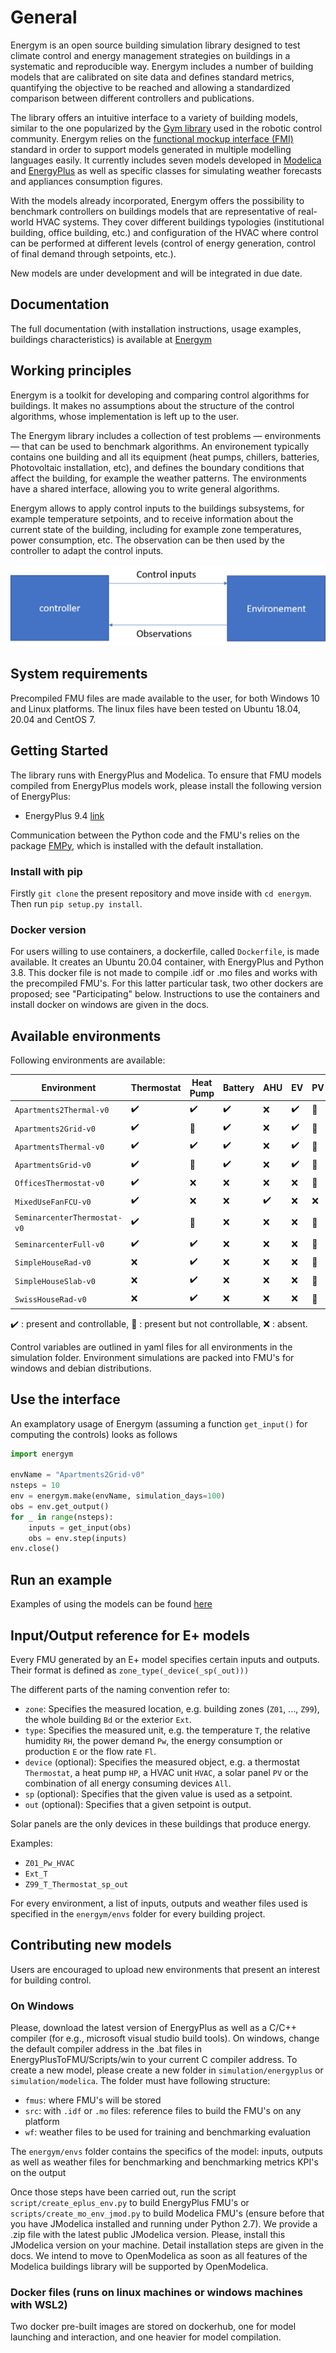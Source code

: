 # General

Energym is an open source building simulation library designed  to test climate control and energy management strategies on buildings in a systematic and reproducible way. Energym includes a number of building models that are calibrated on site data and defines standard metrics, quantifying the objective to be reached and allowing a standardized comparison between different controllers and publications.

The  library offers an intuitive interface to a variety of building models, similar to the one popularized by the [Gym library](https://gym.openai.com/)
 used in the robotic control community. Energym relies on the [functional mockup interface (FMI)](https://fmi-standard.org/) standard in order to support models generated in multiple modelling languages easily. It currently includes seven models developed in [Modelica](https://www.modelica.org/) and [EnergyPlus](https://energyplus.net/)  as well as specific classes for simulating weather forecasts and appliances consumption figures.

With the models already incorporated, Energym offers the possibility to benchmark controllers on buildings models that are representative of real-world HVAC systems. They cover different buildings typologies (institutional building, office building, etc.) and configuration of the HVAC where control can be performed at different levels (control of energy generation, control of final demand through setpoints, etc.). 

New models are under development and will be integrated in due date.

## Documentation

The full documentation (with installation instructions, usage examples, buildings characteristics) is available at [Energym](https://bsl546.github.io/energym-pages/)



## Working principles

Energym is a toolkit for developing and comparing control algorithms for buildings. It makes no assumptions about the structure of the control algorithms, whose implementation is left up to the user.

The Energym library includes a collection of test problems — environments — that can be used to benchmark algorithms. An environement typically contains one building and all its equipment (heat pumps, chillers, batteries, Photovoltaic installation, etc), and defines the boundary conditions that affect the building, for example the weather patterns. The environments have a shared interface, allowing you to write general algorithms.

Energym allows to apply control inputs to the buildings subsystems, for example temperature setpoints, and to receive information about the current state of the building, including for example zone temperatures, power consumption, etc. The observation can be then used by the controller to adapt the control inputs.

![basic scheme of controller - environement interactions](docs/sources/images/basic_scheme.png)

## System requirements

Precompiled FMU files are made available to the user, for both Windows 10 and Linux platforms. The linux files have been tested on Ubuntu 18.04, 20.04 and CentOS 7.

## Getting Started

The library runs with EnergyPlus and Modelica. To ensure that FMU models compiled from EnergyPlus models work, please install the following version of EnergyPlus:

- EnergyPlus 9.4 [link](https://energyplus.net/downloads)

Communication between the Python code and the FMU's relies on the package [FMPy](https://github.com/CATIA-Systems/FMPy), which is installed with the default installation.

### Install with pip

Firstly `git clone` the present repository and move inside with `cd energym`. Then run `pip setup.py install`.

### Docker version

For users willing to use containers, a dockerfile, called `Dockerfile`, is made available. It creates an Ubuntu 20.04 container, with EnergyPlus and Python 3.8. This docker file is not made to compile .idf or .mo files  and works with the precompiled FMU's. For this latter particular task, two other dockers are proposed; see "Participating" below. Instructions to use the containers and install docker on windows are given in the docs.


## Available environments

Following environments are available:

Environment | Thermostat | Heat Pump | Battery | AHU | EV | PV | Software
---|---|---|---|---|---|---|---
`Apartments2Thermal-v0` | :heavy_check_mark: | :heavy_check_mark: | :heavy_check_mark: | :x: | :heavy_check_mark: | :large_orange_diamond: | E+
`Apartments2Grid-v0` | :heavy_check_mark: | :large_orange_diamond: | :heavy_check_mark: | :x: | :heavy_check_mark: | :large_orange_diamond: | E+
`ApartmentsThermal-v0` | :heavy_check_mark: | :heavy_check_mark: | :heavy_check_mark: | :x: | :heavy_check_mark: | :large_orange_diamond: | E+
`ApartmentsGrid-v0` | :heavy_check_mark: | :large_orange_diamond: | :heavy_check_mark: | :x: | :heavy_check_mark: | :large_orange_diamond: | E+
`OfficesThermostat-v0` | :heavy_check_mark: | :x: | :x: | :x: | :x: | :large_orange_diamond: | E+
`MixedUseFanFCU-v0` | :heavy_check_mark: | :x: | :x: | :heavy_check_mark: | :x: | :x: | E+
`SeminarcenterThermostat-v0` | :heavy_check_mark: | :large_orange_diamond: | :x: | :x: | :x: | :large_orange_diamond: | E+
`SeminarcenterFull-v0` | :heavy_check_mark: | :heavy_check_mark: | :x: | :x: | :x: | :large_orange_diamond: | E+
`SimpleHouseRad-v0` | :x: | :heavy_check_mark: | :x: | :x: | :x: | :large_orange_diamond: | Mod
`SimpleHouseSlab-v0` | :x: | :heavy_check_mark: | :x: | :x: | :x: | :large_orange_diamond: | Mod
`SwissHouseRad-v0` | :x: | :heavy_check_mark: | :x: | :x: | :x: | :large_orange_diamond: | Mod

:heavy_check_mark: : present and controllable, :large_orange_diamond: : present but not controllable, :x: : absent. 

Control variables are outlined in yaml files for all environments in the simulation folder. Environment simulations are packed into FMU's for windows and debian distributions.


## Use the interface

An examplatory usage of Energym (assuming a function `get_input()` for computing the controls) looks as follows

```python
import energym

envName = "Apartments2Grid-v0"
nsteps = 10
env = energym.make(envName, simulation_days=100)
obs = env.get_output()
for _ in range(nsteps):
    inputs = get_input(obs)
    obs = env.step(inputs)
env.close()
```


## Run an example

Examples of using the models can be found [here](notebooks)

## Input/Output reference for E+ models

Every FMU generated by an E+ model specifies certain inputs and outputs. Their format is defined as
`zone_type(_device(_sp(_out)))`

The different parts of the naming convention refer to:
- `zone`: Specifies the measured location, e.g. building zones (`Z01`, ..., `Z99`), the whole building `Bd` or the exterior `Ext`.
- `type`: Specifies the measured unit, e.g. the temperature `T`, the relative humidity `RH`, the power demand `Pw`, the energy consumption or production `E` or the flow rate `Fl`.
- `device` (optional): Specifies the measured object, e.g. a thermostat `Thermostat`, a heat pump `HP`, a HVAC unit `HVAC`, a solar panel `PV` or the combination of all energy consuming devices `All`.
- `sp` (optional): Specifies that the given value is used as a setpoint.
- `out` (optional): Specifies that a given setpoint is output.

Solar panels are the only devices in these buildings that produce energy.

Examples:
- `Z01_Pw_HVAC`
- `Ext_T`
- `Z99_T_Thermostat_sp_out`

For every environment, a list of inputs, outputs and weather files used is specified in the `energym/envs` folder for every building project.


## Contributing new models
Users are encouraged to upload  new environments that present an interest for building control.

### On Windows
Please, download the latest version of EnergyPlus as well as a C/C++ compiler (for e.g., microsoft visual studio build tools). On windows, change the default compiler address in the .bat files in EnergyPlusToFMU/Scripts/win to your current C compiler address.
To create a new model, please create a new folder in `simulation/energyplus` or `simulation/modelica`. The folder must have following structure:
- `fmus`: where FMU's will be stored
- `src`: with `.idf` or `.mo` files: reference files to build the FMU's on any platform
- `wf`: weather files to be used for training and benchmarking evaluation

The `energym/envs` folder contains the specifics of the model: inputs, outputs as well as weather files for benchmarking and benchmarking metrics KPI's on the output

Once those steps have been carried out, run the script `script/create_eplus_env.py` to build EnergyPlus FMU's or `scripts/create_mo_env_jmod.py` to build Modelica FMU's (ensure before that you have JModelica installed and running under Python 2.7). We provide a .zip file with the latest public JModelica version. Please, install this JModelica version on your machine. Detail installation steps are given in the docs. We intend to move to OpenModelica as soon as all features of the Modelica buildings library will be supported by OpenModelica.

### Docker files (runs on linux machines or windows machines with WSL2)
Two docker pre-built images are stored on dockerhub, one for model launching and interaction, and one heavier for model compilation.
